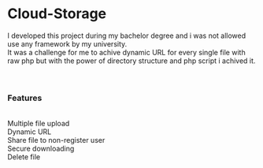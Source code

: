 # Cloud-Storage
I developed this project during my bachelor degree and i was not allowed use any framework by my university.<br>
It was a challenge for me to achive dynamic URL for every single file with raw php but with the power of directory structure and php script i achived it.<br>
<br>
<br>
<h3>Features</h3><br>
Multiple file upload</br>
Dynamic URL</br>
Share file to non-register user</br>
Secure downloading</br>
Delete file<br>

